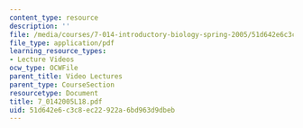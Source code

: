 ```yaml
---
content_type: resource
description: ''
file: /media/courses/7-014-introductory-biology-spring-2005/51d642e6c3c8ec22922a6bd963d9dbeb_7_0142005L18.pdf
file_type: application/pdf
learning_resource_types:
- Lecture Videos
ocw_type: OCWFile
parent_title: Video Lectures
parent_type: CourseSection
resourcetype: Document
title: 7_0142005L18.pdf
uid: 51d642e6-c3c8-ec22-922a-6bd963d9dbeb
---
```

